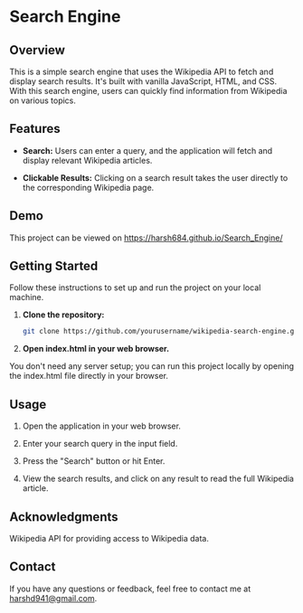 # Search Engine

## Overview

This is a simple search engine that uses the Wikipedia API to fetch and display search results. It's built with vanilla JavaScript, HTML, and CSS. With this search engine, users can quickly find information from Wikipedia on various topics.

## Features

- **Search:** Users can enter a query, and the application will fetch and display relevant Wikipedia articles.

- **Clickable Results:** Clicking on a search result takes the user directly to the corresponding Wikipedia page.

## Demo

This project can be viewed on https://harsh684.github.io/Search_Engine/

## Getting Started

Follow these instructions to set up and run the project on your local machine.

1. **Clone the repository:**

   ```bash
   git clone https://github.com/yourusername/wikipedia-search-engine.git

2. **Open index.html in your web browser.**

You don't need any server setup; you can run this project locally by opening the index.html file directly in your browser.

## Usage

1. Open the application in your web browser.

2. Enter your search query in the input field.

3. Press the "Search" button or hit Enter.

4. View the search results, and click on any result to read the full Wikipedia article.

## Acknowledgments
Wikipedia API for providing access to Wikipedia data.

## Contact
If you have any questions or feedback, feel free to contact me at harshd941@gmail.com.


